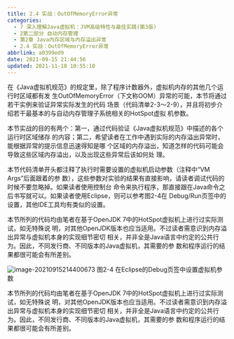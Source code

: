 ```yaml
---
title: 2.4 实战：OutOfMemoryError异常
categories: 
  - 7 深入理解Java虛拟机：JVM高级特性与最佳实践(第3版)
  - 2第二部分 自动内存管理
  - 第2章 Java内存区域与内存溢出异常
  - 2.4 实战：OutOfMemoryError异常
abbrlink: a0399ed9
date: 2021-09-15 21:44:56
updated: 2021-11-18 10:55:10
---
```

在《Java虚拟机规范》的规定里，除了程序计数器外，虚拟机内存的其他几个运行时区域都有发 生OutOfMemoryError（下文称OOM）异常的可能，本节将通过若干实例来验证异常实际发生的代码 场景（代码清单2-3～2-9），并且将初步介绍若干最基本的与自动内存管理子系统相关的HotSpot虚拟 机参数。

本节实战的目的有两个：第一，通过代码验证《Java虚拟机规范》中描述的各个运行时区域储存 的内容；第二，希望读者在工作中遇到实际的内存溢出异常时，能根据异常的提示信息迅速得知是哪 个区域的内存溢出，知道怎样的代码可能会导致这些区域内存溢出，以及出现这些异常后该如何处 理。

本节代码清单开头都注释了执行时需要设置的虚拟机启动参数（注释中“VM Args”后面跟着的参 数），这些参数对实验的结果有直接影响，请读者调试代码的时候不要忽略掉。如果读者使用控制台 命令来执行程序，那直接跟在Java命令之后书写就可以。如果读者使用Eclipse，则可以参考图2-4在 Debug/Run页签中的设置，其他IDE工具均有类似的设置。

本节所列的代码均由笔者在基于OpenJDK 7中的HotSpot虚拟机上进行过实际测试，如无特殊说 明，对其他OpenJDK版本也应当适用。不过读者需意识到内存溢出异常与虚拟机本身的实现细节密切 相关，并非全是Java语言中约定的公共行为。因此，不同发行商、不同版本的Java虚拟机，其需要的参 数和程序运行的结果都很可能会有所差别。

![image-20210915214400673](https://gitee.com/XiaoLan223/images/raw/master/Blog/Sum/20210915214400.png)
图2-4 在Eclipse的Debug页签中设置虚拟机参数

本节所列的代码均由笔者在基于OpenJDK 7中的HotSpot虚拟机上进行过实际测试，如无特殊说 明，对其他OpenJDK版本也应当适用。不过读者需意识到内存溢出异常与虚拟机本身的实现细节密切 相关，并非全是Java语言中约定的公共行为。因此，不同发行商、不同版本的Java虚拟机，其需要的参 数和程序运行的结果都很可能会有所差别。

